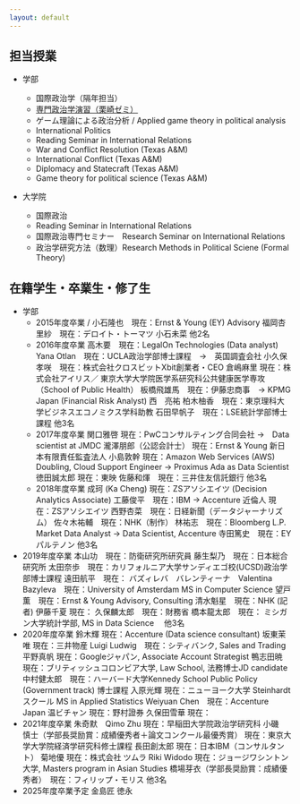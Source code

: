 ```yaml
---
layout: default
---
```


## 担当授業
- 学部
  - 国際政治学（隔年担当）
  - [専門政治学演習（栗崎ゼミ）](./u-seminar-j.html)
  - ゲーム理論による政治分析 / Applied game theory in political analysis
  - International Politics
  - Reading Seminar in International Relations
  - War and Conflict Resolution (Texas A&M)
  - International Conflict (Texas A&M)
  - Diplomacy and Statecraft (Texas A&M)
  - Game theory for political science (Texas A&M)

- 大学院
  - 国際政治
  - Reading Seminar in International Relations
  - 国際政治専門セミナー　Research Seminar on International Relations
  - 政治学研究方法（数理）Research Methods in Political Sciene (Formal Theory)

## 在籍学生・卒業生・修了生
- 学部
  - 2015年度卒業 /
    小石隆也　現在：Ernst & Young (EY) Advisory
    福岡杏里紗　現在：デロイト・トーマツ
    小石未菜
    他2名
  - 2016年度卒業
    高木要　現在：LegalOn Technologies (Data analyst)
    Yana Otlan　現在：UCLA政治学部博士課程　→　英国調査会社
    小久保孝咲　現在：株式会社クロスビットXbit創業者・CEO
    倉嶋麻里 現在：株式会社アイリス／ 東京大学大学院医学系研究科公共健康医学専攻（School of Public Health）
    板橋飛雄馬　現在：伊藤忠商事　→ KPMG Japan (Financial Risk Analyst)
    西　亮祐
    柏木柚香　現在：東京理科大学ビジネスエコノミクス学科助教
    石田早帆子　現在：LSE統計学部博士課程
    他3名
  - 2017年度卒業
    関口雅啓 現在：PwCコンサルティング合同会社 →　Data scientist at JMDC
    瀧澤朋郎（公認会計士） 現在：Ernst & Young 新日本有限責任監査法人
    小島敦幹  現在：Amazon Web Services (AWS) Doubling, Cloud Support Engineer → Proximus Ada as Data Scientist
    徳田誠太郎 現在：東映
    佐藤和煇　現在：三井住友信託銀行
    他3名
  - 2018年度卒業
    成珂 (Ka Cheng)  現在：ZSアソシエイツ (Decision Analytics Associate)
    工藤俊平　現在：IBM -> Accenture
    近倫人  現在：ZSアソシエイツ
    西野杏菜　現在：日経新聞（データジャーナリズム）
    佐々木祐輔　現在：NHK（制作）
    林祐志　現在：Bloomberg L.P. Market Data Analyst -> Data Scientist, Accenture
    寺田篤史　現在：EYパルテノン
    他3名
- 2019年度卒業
    本山功　現在：防衛研究所研究員
    藤生梨乃　現在：日本総合研究所
    太田奈歩　現在：カリフォルニア大学サンディエゴ校(UCSD)政治学部博士課程
    遠田航平　現在：
    バズィレバ　バレンティーナ　Valentina Bazyleva　現在：University of Amsterdam MS in Computer Science
    望戸薫　現在：Ernst & Young Advisory, Consulting
    清水魁星　現在：NHK (記者)
    伊藤千夏 現在：
    久保麟太郎　現在：財務省
    橋本龍太郎　現在： ミシガン大学統計学部, MS in Data Science
  　他3名
- 2020年度卒業
    鈴木輝 現在：Accenture (Data science consultant)
    坂東茉唯 現在：三井物産
    Luigi Ludwig　現在：シティバンク, Sales and Trading
    平野真帆  現在：Googleジャパン, Associate Account Strategist
    鴨志田暁 現在：ブリティッシュコロンビア大学, Law School, 法務博士JD candidate
    中村健太郎　現在：ハーバード大学Kennedy School Public Policy (Government track) 博士課程
    入原光輝 現在：ニューヨーク大学 Steinhardtスクール MS in Applied Statistics
    Weiyuan Chen　現在：Accenture Japan
    温ビチャン 現在：野村證券
    久保田雪華 現在：
- 2021年度卒業
    朱奇默　Qimo Zhu  現在：早稲田大学院政治学研究科
    小磯　慎士（学部長奨励賞：成績優秀者＋論文コンクール最優秀賞） 現在：東京大学大学院経済学研究科修士課程
    長田創太郎 現在：日本IBM（コンサルタント）
    菊地優 現在：株式会社 ツムラ
    Riki Widodo  現在：ジョージワシントン大学, Masters program in Asian Studies
    橋場芽衣（学部長奨励賞：成績優秀者）　現在：フィリップ・モリス
    他3名
- 2025年度卒業予定
    金島匠
    徳永
